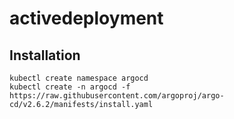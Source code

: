 # activedeployment

## Installation

```
kubectl create namespace argocd
kubectl create -n argocd -f https://raw.githubusercontent.com/argoproj/argo-cd/v2.6.2/manifests/install.yaml

```
